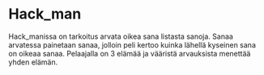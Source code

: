 # Hack_man

Hack_manissa on tarkoitus arvata oikea sana listasta sanoja. Sanaa arvatessa painetaan sanaa, jolloin peli kertoo kuinka lähellä kyseinen sana on oikeaa sanaa.
Pelaajalla on 3 elämää ja vääristä arvauksista menettää yhden elämän.
